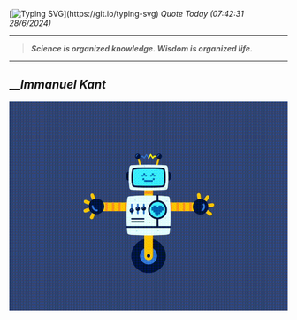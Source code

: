 [![Typing SVG](https://readme-typing-svg.herokuapp.com?font=Press+Start+2P&color=C2F784&size=35&width=900&height=100&lines=Hello+World%2C+I'm+Hung+!)](https://git.io/typing-svg) 
_Quote Today (07:42:31 28/6/2024)_
___
>**_Science is organized knowledge. Wisdom is organized life._**
___

## __**_Immanuel Kant_**

![RobotDance](src/assets/images/robot-dancing-dribble.gif?style=center)
